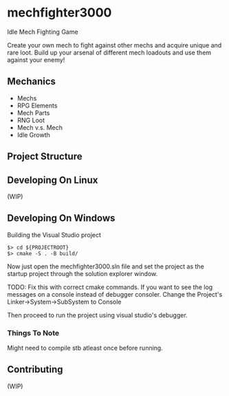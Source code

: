 # mechfighter3000
Idle Mech Fighting Game

Create your own mech to fight against other mechs and acquire unique and rare loot. Build up your arsenal of different mech loadouts and use them against your enemy!

## Mechanics

* Mechs
* RPG Elements
* Mech Parts
* RNG Loot
* Mech v.s. Mech
* Idle Growth

## Project Structure


## Developing On Linux
(WIP)

## Developing On Windows
Building the Visual Studio project
```
$> cd ${PROJECTROOT}
$> cmake -S . -B build/
```
Now just open the mechfighter3000.sln file and set the project as the startup project through
the solution explorer window.

TODO: Fix this with correct cmake commands.
If you want to see the log messages on a console instead of debugger consoler. Change the Project's Linker->System->SubSystem to Console

Then proceed to run the project using visual studio's debugger.

### Things To Note
Might need to compile stb atleast once before running.

## Contributing
(WIP)